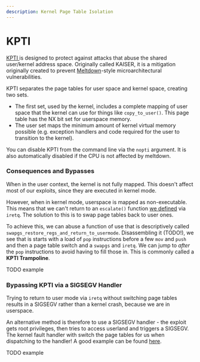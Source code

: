 ```yaml
---
description: Kernel Page Table Isolation
---
```


# KPTI

[KPTI ](https://www.kernel.org/doc/html/next/x86/pti.html)is designed to protect against attacks that abuse the shared user/kernel address space. Originally called KAISER, it is a mitigation originally created to prevent [Meltdown](https://meltdownattack.com/)-style microarchitectural vulnerabilities.

KPTI separates the page tables for user space and kernel space, creating two sets.

* The first set, used by the kernel, includes a complete mapping of user space that the kernel can use for things like `copy_to_user()`. This page table has the NX bit set for userspace memory.
* The user set maps the minimum amount of kernel virtual memory possible (e.g. exception handlers and code required for the user to transition to the kernel).

You can disable KPTI from the command line via the `nopti` argument. It is also automatically disabled if the CPU is not affected by meltdown.

### Consequences and Bypasses

When in the user context, the kernel is not fully mapped. This doesn't affect most of our exploits, since they are executed in kernel mode.

However, when in kernel mode, userspace is mapped as non-executable. This means that we can't return to an `escalate()` function [we defined](../../types/kernel/kernel-rop-ret2usr.md) via `iretq`. The solution to this is to swap page tables back to user ones.

To achieve this, we can abuse a function of use that is descriptively called `swapgs_restore_regs_and_return_to_usermode`. Disassembling it (TODO!), we see that is starts with a load of `pop` instructions before a few `mov` and `push` and then a page table switch and a `swapgs` and `iretq`. We can jump to _after_ the `pop` instructions to avoid having to fill those in. This is commonly called a **KPTI Trampoline**.

TODO example

### Bypassing KPTI via a SIGSEGV Handler

Trying to return to user mode via `iretq` without switching page tables results in a SIGSEGV rather than a kernel crash, because we are in userspace.

An alternative method is therefore to use a SIGSEGV handler - the exploit gets root privileges, then tries to access userland and triggers a SIGSEGV. The kernel fault handler with switch the page tables for us when dispatching to the handler! A good example can be found [here](https://trungnguyen1909.github.io/blog/post/matesctf/KSMASH/).

TODO example
